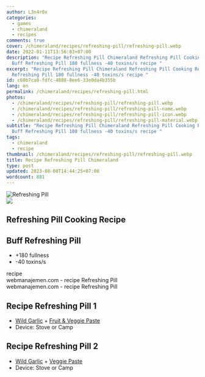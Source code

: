 ```yaml
---
author: L3n4r0x
categories:
  - games
  - chimeraland
  - recipes
comments: true
cover: /chimeraland/recipes/refreshing-pill/refreshing-pill.webp
date: 2022-01-11T13:56:03+07:00
description: "Recipe Refreshing Pill Chimeraland Refreshing Pill Cooking Recipe
  Buff Refreshing Pill 180 fullness -40 toxins/s recipe "
excerpt: "Recipe Refreshing Pill Chimeraland Refreshing Pill Cooking Recipe Buff
  Refreshing Pill 180 fullness -40 toxins/s recipe "
id: c60b7ca8-fdfc-4888-8ee6-33e0da4b355b
lang: en
permalink: /chimeraland/recipes/refreshing-pill.html
photos:
  - /chimeraland/recipes/refreshing-pill/refreshing-pill.webp
  - /chimeraland/recipes/refreshing-pill/refreshing-pill-name.webp
  - /chimeraland/recipes/refreshing-pill/refreshing-pill-icon.webp
  - /chimeraland/recipes/refreshing-pill/refreshing-pill-material.webp
subtitle: "Recipe Refreshing Pill Chimeraland Refreshing Pill Cooking Recipe
  Buff Refreshing Pill 180 fullness -40 toxins/s recipe "
tags:
  - chimeraland
  - recipe
thumbnail: /chimeraland/recipes/refreshing-pill/refreshing-pill.webp
title: Recipe Refreshing Pill Chimeraland
type: post
updated: 2023-08-08T14:44:25+07:00
wordcount: 881
---
```


<link
  rel="stylesheet"
  href="https://rawcdn.githack.com/dimaslanjaka/Web-Manajemen/870a349/css/bootstrap-5-3-0-alpha3-wrapper.css"
/>
<section id="bootstrap-wrapper">
  <div data-bs-theme="dark">
    <div class="card mb-2">
      <div class="card-body">
        <div class="row g-0">
          <div class="col-sm-4 position-relative mb-2">
            <img
              src="https://www.webmanajemen.com/chimeraland/recipes/refreshing-pill/refreshing-pill-material.webp"
              class="card-img fit-cover w-100 h-100"
              alt="Refreshing Pill"
              data-fancybox="true"
            />
          </div>
          <div class="col-sm-8 mb-2">
            <div class="card-body">
              <div class="d-flex flex-row align-items-center mb-3">
                <img
                  class="d-inline-block me-2"
                  src="https://www.webmanajemen.com/chimeraland/recipes/refreshing-pill/refreshing-pill-icon.webp"
                  width="auto"
                  height="auto"
                  style="vertical-align: middle"
                />
                <h2 class="fs-5">Refreshing Pill Cooking Recipe</h2>
              </div>
              <h2 class="card-title fs-5">Buff Refreshing Pill</h2>
              <div class="card-text">
                <ul>
                  <li>+180 fullness</li>
                  <li>-40 toxins/s</li>
                </ul>
              </div>
              <span class="badge rounded-pill">recipe</span>
            </div>
            <div class="card-footer text-end text-muted mt-auto">
              webmanajemen.com - recipe Refreshing Pill
            </div>
          </div>
        </div>
      </div>
      <div class="card-footer text-end text-muted">
        webmanajemen.com - recipe Refreshing Pill
      </div>
    </div>
    <div class="row mb-2">
      <div class="col-12 col-lg-6 recipe-item mb-2">
        <div class="card">
          <div class="card-body">
            <h2 class="card-title fs-5">Recipe Refreshing Pill 1</h2>
            <div class="card-text">
              <ul>
                <li>
                  <a
                    class="text-decoration-none text-primary"
                    href="/chimeraland/materials/wild-garlic.html"
                    >Wild Garlic</a
                  ><span> + </span
                  ><a
                    class="text-decoration-none text-primary"
                    href="/chimeraland/recipes/fruit-and-veggie-paste.html"
                    >Fruit &amp; Veggie Paste</a
                  >
                </li>
                <li>Device: Stove or Camp</li>
              </ul>
            </div>
          </div>
        </div>
      </div>
      <div class="col-12 col-lg-6 recipe-item mb-2">
        <div class="card">
          <div class="card-body">
            <h2 class="card-title fs-5">Recipe Refreshing Pill 2</h2>
            <div class="card-text">
              <ul>
                <li>
                  <a
                    class="text-decoration-none text-primary"
                    href="/chimeraland/materials/wild-garlic.html"
                    >Wild Garlic</a
                  ><span> + </span
                  ><a
                    class="text-decoration-none text-primary"
                    href="/chimeraland/recipes/veggie-paste.html"
                    >Veggie Paste</a
                  >
                </li>
                <li>Device: Stove or Camp</li>
              </ul>
            </div>
          </div>
        </div>
      </div>
    </div>
  </div>
</section>